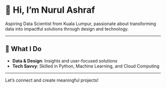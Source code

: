 # 👋 Hi, I’m Nurul Ashraf  

Aspiring Data Scientist from Kuala Lumpur, passionate about transforming data into impactful solutions through design and technology.  

---

## 🚀 What I Do  
- **Data & Design**: Insights and user-focused solutions  
- **Tech Savvy**: Skilled in Python, Machine Learning, and Cloud Computing  

---

Let’s connect and create meaningful projects!  
